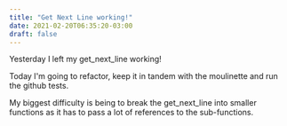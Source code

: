 ```yaml
---
title: "Get Next Line working!"
date: 2021-02-20T06:35:20-03:00
draft: false
---
```


Yesterday I left my get_next_line working!

Today I'm going to refactor, keep it in tandem with the moulinette and run the github tests.

My biggest difficulty is being to break the get_next_line into smaller functions as it has to pass a lot of references to the sub-functions.
